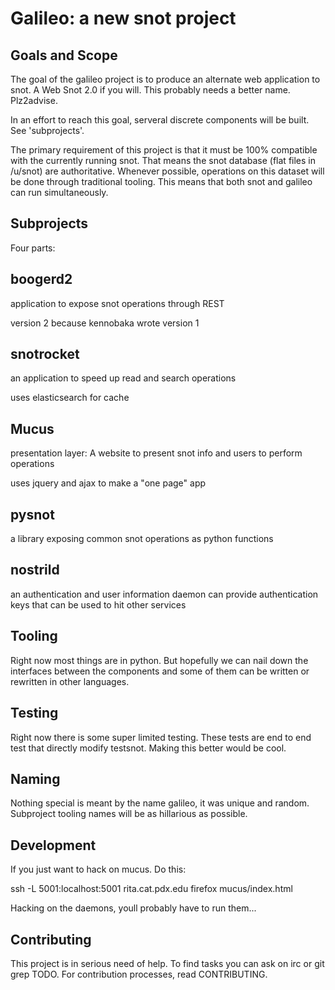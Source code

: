 Galileo: a new snot project
===========================



Goals and Scope
---------------


The goal of the galileo project is to produce an alternate web application to snot. A Web Snot 2.0 if you will. This probably needs a better name. Plz2advise.

In an effort to reach this goal, serveral discrete components will be built. See 'subprojects'.

The primary requirement of this project is that it must be 100% compatible with the currently running snot. That means the snot database (flat files in /u/snot) are authoritative. Whenever possible, operations on this dataset will be done through traditional tooling. This means that both snot and galileo can run simultaneously.



Subprojects
-----------


Four parts:


boogerd2
--------


application to expose snot operations through REST

version 2 because kennobaka wrote version 1



snotrocket
----------

an application to speed up read and search operations

uses elasticsearch for cache



Mucus
-----

presentation layer: A website to present snot info and users to perform operations

uses jquery and ajax to make a "one page" app




pysnot
------


a library exposing common snot operations as python functions



nostrild
--------


an authentication and user information daemon
can provide authentication keys that can be used to hit other services



Tooling
-------


Right now most things are in python. But hopefully we can nail down the interfaces between the components and some of them can be written or rewritten in other languages.




Testing
-------

Right now there is some super limited testing. These tests are end to end test that directly modify testsnot. Making this better would be cool.



Naming
------


Nothing special is meant by the name galileo, it was unique and random. Subproject tooling names will be as hillarious as possible.




Development
-----------


If you just want to hack on mucus. Do this:

ssh -L 5001:localhost:5001 rita.cat.pdx.edu
firefox mucus/index.html


Hacking on the daemons, youll probably have to run them...



Contributing
------------


This project is in serious need of help. To find tasks you can ask on irc or git grep TODO. For contribution processes, read CONTRIBUTING.

